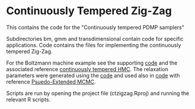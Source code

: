 # Continuously Tempered Zig-Zag

This contains the code for the "Continuously tempered PDMP samplers"

Subdirectories bm, gmm and transdimensional contain code for specific applications. Code contains the files for implementing the continuously tempered Zig-Zag. 

For the Boltzmann machine example see the supporting [code](https://github.com/matt-graham/continuously-tempered-hmc) and the associated reference [continuously tempered HMC](https://arxiv.org/abs/1704.03338). The relaxation parameters were generated using the [code](https://github.com/matt-graham/boltzmann-machine-tools) and used also in [code](https://github.com/chris-nemeth/pseudo-extended-mcmc-code) with reference [Psuedo-Extended MCMC](https://proceedings.neurips.cc/paper/2019/file/e3ca0449fa2ea7701a7ac53fb719c51a-Paper.pdf).

Scripts are run by opening the project file (ctzigzag.Rproj) and running the relevant R scripts. 